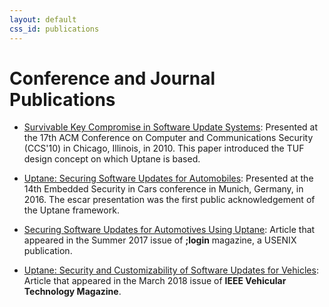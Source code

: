 ```yaml
---
layout: default
css_id: publications
---
```


# Conference and Journal Publications

* [Survivable Key Compromise in Software Update Systems](papers/samuel_ccs_2010.pdf):
  Presented at the 17th ACM Conference on Computer and Communications Security (CCS'10)
  in Chicago, Illinois, in 2010. This paper introduced the TUF design concept on which
  Uptane is based.

* [Uptane: Securing Software Updates for Automobiles](papers/kuppusamy_escar_16.pdf):
  Presented at the 14th Embedded Security in Cars conference in Munich, Germany, in 2016.
  The escar presentation was the first public acknowledgement of the Uptane framework.

* [Securing Software Updates for Automotives Using Uptane](papers/kuppusamy_login_2017.pdf):
  Article that appeared in the Summer 2017 issue of **;login** magazine, a USENIX
  publication.

* [Uptane: Security and Customizability of Software Updates for Vehicles](papers/kuppusamy_IEEEVT_2018.pdf):
  Article that appeared in the March 2018 issue of **IEEE Vehicular Technology Magazine**.
